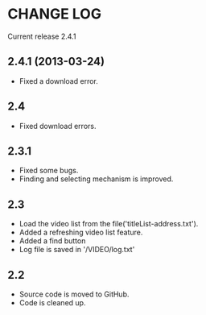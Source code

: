 CHANGE LOG
==========

Current release 2.4.1


2.4.1 (2013-03-24)
---
* Fixed a download error.

2.4
---
* Fixed download errors.

2.3.1
---
*	Fixed some bugs.
*	Finding and selecting mechanism is improved.

2.3
---
*	Load the video list from the file('titleList-address.txt').
*   Added a refreshing video list feature.
*   Added a find button
*   Log file is saved in '/VIDEO/log.txt'

2.2
---
*	Source code is moved to GitHub.
*	Code is cleaned up.